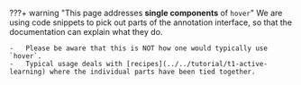 ???+ warning "This page addresses **single components** of `hover`"
    We are using code snippets to pick out parts of the annotation interface, so that the documentation can explain what they do.

    -   Please be aware that this is NOT how one would typically use `hover`.
    -   Typical usage deals with [recipes](../../tutorial/t1-active-learning) where the individual parts have been tied together.
